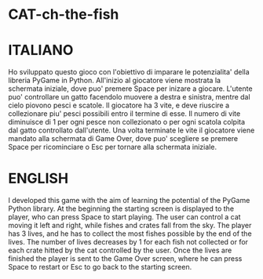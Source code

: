 # CAT-ch-the-fish

# ITALIANO
Ho sviluppato questo gioco con l'obiettivo di imparare le potenzialita' della libreria PyGame in Python.
All'inizio al giocatore viene mostrata la schermata iniziale, dove puo' premere Space per inizare a giocare.
L'utente puo' controllare un gatto facendolo muovere a destra e sinistra, mentre dal cielo piovono pesci e scatole.
Il giocatore ha 3 vite, e deve riuscire a collezionare piu' pesci possibili entro il termine di esse. 
Il numero di vite diminuisce di 1 per ogni pesce non collezionato o per ogni scatola colpita dal gatto controllato dall'utente.
Una volta terminate le vite il giocatore viene mandato alla schermata di Game Over, dove puo' scegliere se premere Space per ricominciare o Esc per tornare alla schermata iniziale.

# ENGLISH 
I developed this game with the aim of learning the potential of the PyGame Python library.
At the beginning the starting screen is displayed to the player, who can press Space to start playing.
The user can control a cat moving it left and right, while fishes and crates fall from the sky.
The player has 3 lives, and he has to collect the most fishes possible by the end of the lives.
The number of lives decreases by 1 for each fish not collected or for each crate hitted by the cat controlled by the user.
Once the lives are finished the player is sent to the Game Over screen, where he can press Space to restart or Esc to go back to the starting screen.

